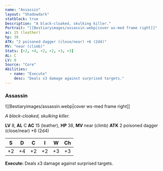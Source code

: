 ```yaml
---
name: "Assassin"
layout: "Shadowdark"
statblock: true
Description: "A black-cloaked, skulking killer."
Portrait: "[[Bestiaryimages/assassin.webp|cover ws-med frame right]]"
ac: 15 (leather)
hp: 38
ATK: "2 poisoned dagger (close/near) +6 (2d4)"
MV: "near (climb)"
Stats: [+2, +4, +2, +2, +3, +3]
AL: C
LV: 8
Source: "Core"
Abilities:
  - name: "Execute"
    desc: "Deals x3 damage against surprised targets."
---
```


### Assassin

![[Bestiaryimages/assassin.webp|cover ws-med frame right]]

_A black-cloaked, skulking killer._

**LV** 8, **AL** C
**AC** 15 (leather), **HP** 38, **MV** near (climb)
**ATK** 2 poisoned dagger (close/near) +6 (2d4)

|  S  |  D  |  C  |  I  |  W  |  Ch  |
|:---:|:---:|:---:|:---:|:---:|:----:|
| +2 | +4 | +2 | +2 | +3 | +3 |

**Execute:** Deals x3 damage against surprised targets.

